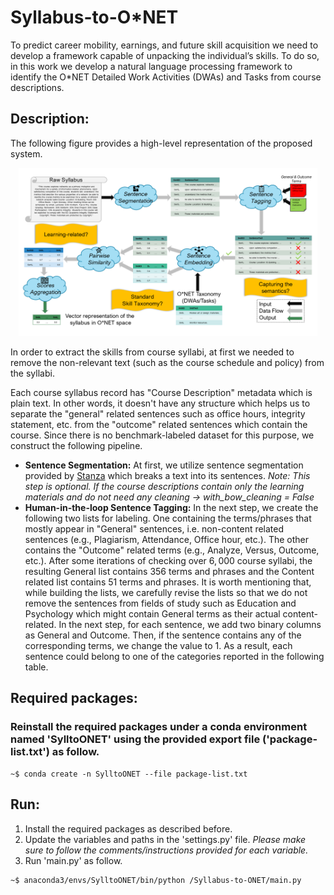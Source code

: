 # Syllabus-to-O\*NET


To predict career mobility, earnings, and future skill acquisition we need to develop a framework capable of unpacking the individual’s skills.
To do so, in this work we develop a natural language processing framework to identify the O\*NET Detailed Work Activities (DWAs) and Tasks from course descriptions.

## Description:

The following figure provides a high-level representation of the proposed system.

<p align="center">

  <img width=95% height=60% src="https://github.com/AlirezaJavadian/Syllabus-to-ONET/blob/17d5d45b80280534c0e2891f748944b653a02a56/syll_2_onet_workflow.png">

</p>

In order to extract the skills from course syllabi, at first we needed to remove the non-relevant text (such as the course schedule and policy) from the syllabi.

Each course syllabus record has "Course Description" metadata which is plain text. 
In other words, it doesn't have any structure which helps us to separate the "general" related sentences such as office hours, integrity statement, etc. from the "outcome" related sentences which contain the course.
Since there is no benchmark-labeled dataset for this purpose, we construct the following pipeline.


- **Sentence Segmentation:** At first, we utilize sentence segmentation provided by [Stanza](https://doi.org/10.48550/arXiv.2003.07082) which breaks a text into its sentences. *Note: This step is optional. If the course descriptions contain only the learning materials and do not need any cleaning -> with_bow_cleaning = False*
- **Human-in-the-loop Sentence Tagging:** In the next step, we create the following two lists for labeling. One containing the terms/phrases that mostly appear in "General" sentences, i.e. non-content related sentences (e.g., Plagiarism, Attendance, Office hour, etc.). The other contains the "Outcome" related terms (e.g., Analyze, Versus, Outcome, etc.). After some iterations of checking over $6,000$ course syllabi, the resulting General list contains 356 terms and phrases and the Content related list contains $51$ terms and phrases. It is worth mentioning that, while building the lists, we carefully revise the lists so that we do not remove the sentences from fields of study such as Education and Psychology which might contain General terms as their actual content-related. In the next step, for each sentence, we add two binary columns as General and Outcome. Then, if the sentence contains any of the corresponding terms, we change the value to 1. As a result, each sentence could belong to one of the categories reported in the following table.




## Required packages:
### Reinstall the required packages under a conda environment named 'SylltoONET' using the provided export file ('package-list.txt') as follow.
```
~$ conda create -n SylltoONET --file package-list.txt
```

## Run:
1. Install the required packages as described before.
2. Update the variables and paths in the 'settings.py' file. *Please make sure to follow the comments/instructions provided for each variable.*
3. Run 'main.py' as follow.
```
~$ anaconda3/envs/SylltoONET/bin/python /Syllabus-to-ONET/main.py
```
